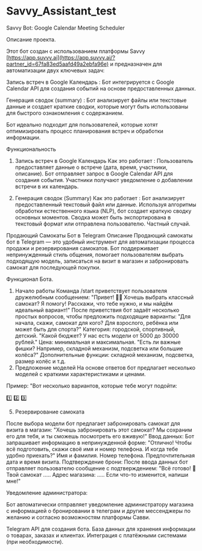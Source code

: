 # Savvy_Assistant_test
Savvy Bot: Google Calendar Meeting Scheduler

Описание проекта.

Этот бот создан с использованием платформы Savvy [https://app.suvvy.ai](https://app.suvvy.ai/?partner_id=67fa83ed5aafd49a2ebfa96e) и предназначен для автоматизации двух ключевых задач:

Запись встреч в Google Календарь : Бот интегрируется с Google Calendar API для создания событий на основе предоставленных данных.

Генерация сводок (summary) : Бот анализирует файлы или текстовые данные и создает краткие сводки, которые могут быть использованы для быстрого ознакомления с содержанием.

Бот идеально подходит для пользователей, которые хотят оптимизировать процесс планирования встреч и обработки информации.

Функциональность
1. Запись встреч в Google Календарь
Как это работает :
Пользователь предоставляет данные о встрече (дата, время, участники, описание).
Бот отправляет запрос в Google Calendar API для создания события.
Участники получают уведомление о добавлении встречи в их календарь.

2. Генерация сводок (Summary)
Как это работает :
Бот анализирует предоставленный текстовый файл или данные.
Используя алгоритмы обработки естественного языка (NLP), бот создает краткую сводку основных моментов.
Сводка может быть экспортирована в текстовый формат или отправлена пользователю.
Частный случай.

Продающий Самокаты Бот в Telegram
Описание
Продающий самокаты бот в Telegram — это удобный инструмент для автоматизации процесса продажи и резервирования самокатов. Бот поддерживает непринужденный стиль общения, помогает пользователям выбрать подходящую модель, записаться на визит в магазин и забронировать самокат для последующей покупки.

Функционал Бота.

1. Начало работы
Команда /start приветствует пользователя дружелюбным сообщением:
"Привет! 🚴‍♂️ Хочешь выбрать классный самокат? Я помогу! Расскажи, что тебе нужно, и мы найдём идеальный вариант!" 
После приветствия бот задаёт несколько простых вопросов, чтобы предложить подходящие варианты:
"Для начала, скажи, самокат для кого? Для взрослого, ребёнка или может быть для спорта?" 
Категория: городской, спортивный, детский.
"Какой бюджет? У нас есть модели от 5000 до 30000 рублей." 
Цена: минимальная и максимальная.
"Есть ли важные фишки? Например, складной механизм, подсветка или большие колёса?" 
Дополнительные функции: складной механизм, подсветка, размер колёс и т.д.
3. Предложение моделей
На основе ответов бот предлагает несколько моделей с краткими характеристиками и ценами.

Пример:
"Вот несколько вариантов, которые тебе могут подойти:

1️⃣ 
2️⃣ 
3️⃣ 

5. Резервирование самоката

После выбора модели бот предлагает забронировать самокат для визита в магазин:
"Хочешь забронировать этот самокат? Мы сохраним его для тебя, и ты сможешь посмотреть его вживую!" 
Ввод данных:
Бот запрашивает информацию в непринужденной форме:
"Отлично! Чтобы всё подготовить, скажи своё имя и номер телефона. И когда тебе удобно приехать?" 
Имя и фамилия.
Номер телефона.
Предпочтительная дата и время визита.
Подтверждение брони:
После ввода данных бот отправляет пользователю сообщение с подтверждением:
"Всё готово! 🎉 Твой самокат ..... Адрес магазина: ..... Если что-то изменится, напиши мне!" 

Уведомление администратора:

Бот автоматически отправляет уведомление администратору магазина с информацией о бронировании в телеграм и другие мессенджеры по желанию и согласно возможностям платформы Савви.

Telegram API для создания бота.
База данных для хранения информации о товарах, заказах и клиентах.
Интеграция с платёжными системами (при необходимости).
